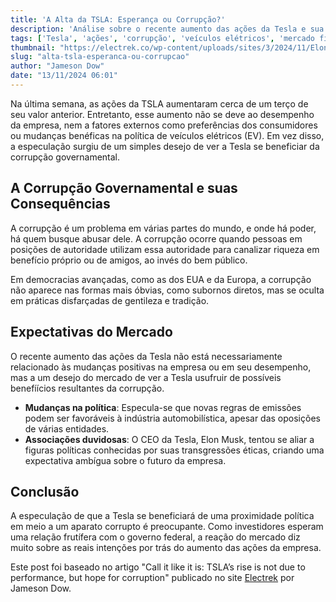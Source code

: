 ```yaml
---
title: 'A Alta da TSLA: Esperança ou Corrupção?'
description: 'Análise sobre o recente aumento das ações da Tesla e sua relação com corrupção.'
tags: ['Tesla', 'ações', 'corrupção', 'veículos elétricos', 'mercado financeiro']
thumbnail: "https://electrek.co/wp-content/uploads/sites/3/2024/11/Elon-Musk-Game-of-Thrones.webp?w=1500"
slug: "alta-tsla-esperanca-ou-corrupcao"
author: "Jameson Dow"
date: "13/11/2024 06:01"
---
```


Na última semana, as ações da TSLA aumentaram cerca de um terço de seu valor anterior. Entretanto, esse aumento não se deve ao desempenho da empresa, nem a fatores externos como preferências dos consumidores ou mudanças benéficas na política de veículos elétricos (EV). Em vez disso, a especulação surgiu de um simples desejo de ver a Tesla se beneficiar da corrupção governamental.

## A Corrupção Governamental e suas Consequências

A corrupção é um problema em várias partes do mundo, e onde há poder, há quem busque abusar dele. A corrupção ocorre quando pessoas em posições de autoridade utilizam essa autoridade para canalizar riqueza em benefício próprio ou de amigos, ao invés do bem público. 

Em democracias avançadas, como as dos EUA e da Europa, a corrupção não aparece nas formas mais óbvias, como subornos diretos, mas se oculta em práticas disfarçadas de gentileza e tradição.

## Expectativas do Mercado

O recente aumento das ações da Tesla não está necessariamente relacionado às mudanças positivas na empresa ou em seu desempenho, mas a um desejo do mercado de ver a Tesla usufruir de possíveis benefíícios resultantes da corrupção. 

- **Mudanças na política**: Especula-se que novas regras de emissões podem ser favoráveis à indústria automobilística, apesar das oposições de várias entidades.
- **Associações duvidosas**: O CEO da Tesla, Elon Musk, tentou se aliar a figuras políticas conhecidas por suas transgressões éticas, criando uma expectativa ambígua sobre o futuro da empresa.

## Conclusão 

A especulação de que a Tesla se beneficiará de uma proximidade política em meio a um aparato corrupto é preocupante. Como investidores esperam uma relação frutífera com o governo federal, a reação do mercado diz muito sobre as reais intenções por trás do aumento das ações da empresa.

Este post foi baseado no artigo "Call it like it is: TSLA’s rise is not due to performance, but hope for corruption" publicado no site [Electrek](https://electrek.co/2024/11/12/call-it-like-it-is-tslas-rise-is-not-due-to-performance-but-hope-for-corruption/) por Jameson Dow.